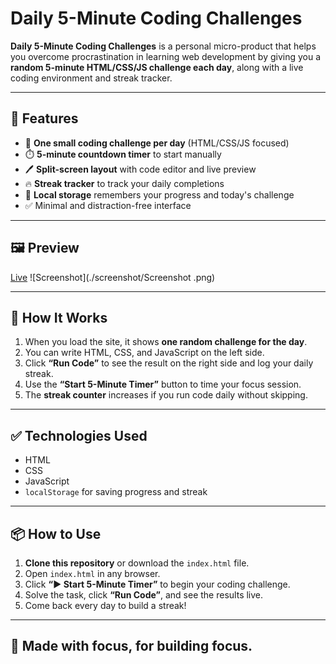# Daily 5-Minute Coding Challenges

**Daily 5-Minute Coding Challenges** is a personal micro-product that helps you overcome procrastination in learning web development by giving you a **random 5-minute HTML/CSS/JS challenge each day**, along with a live coding environment and streak tracker.

---

## 🚀 Features

- 🎯 **One small coding challenge per day** (HTML/CSS/JS focused)
- ⏱️ **5-minute countdown timer** to start manually
- 🖊️ **Split-screen layout** with code editor and live preview
- 🔥 **Streak tracker** to track your daily completions
- 🧠 **Local storage** remembers your progress and today's challenge
- ✅ Minimal and distraction-free interface

---

## 🖼️ Preview
[Live](https://yaoolee.github.io/five-minute-coding-habit/)
![Screenshot](./screenshot/Screenshot .png)

---

## 🧠 How It Works

1. When you load the site, it shows **one random challenge for the day**.
2. You can write HTML, CSS, and JavaScript on the left side.
3. Click **“Run Code”** to see the result on the right side and log your daily streak.
4. Use the **“Start 5-Minute Timer”** button to time your focus session.
5. The **streak counter** increases if you run code daily without skipping.

---

## ✅ Technologies Used

- HTML
- CSS
- JavaScript 
- `localStorage` for saving progress and streak

---

## 📦 How to Use

1. **Clone this repository** or download the `index.html` file.
2. Open `index.html` in any browser.
3. Click **“▶️ Start 5-Minute Timer”** to begin your coding challenge.
4. Solve the task, click **“Run Code”**, and see the results live.
5. Come back every day to build a streak!

---

## 🙌 Made with focus, for building focus.
